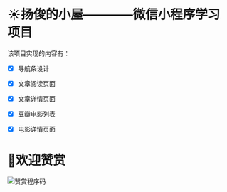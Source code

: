 # :sunny:扬俊的小屋————微信小程序学习项目

该项目实现的内容有：
- [x] 导航条设计
- [x] 文章阅读页面
- [x] 文章详情页面
- [x] 豆瓣电影列表
- [x] 电影详情页面


# :see_no_evil:欢迎赞赏
![赞赏程序码](https://s1.ax1x.com/2018/09/10/iFZEtA.png)

